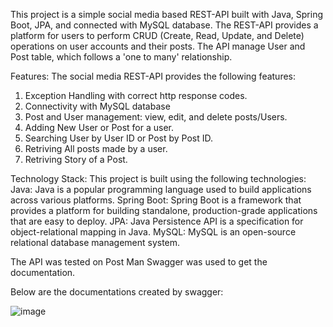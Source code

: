 This project is a simple social media based REST-API built with Java, Spring Boot, JPA, and connected with MySQL database. The REST-API provides a platform for users to perform CRUD (Create, Read, Update, and Delete) operations on user accounts and their posts. The API manage User and Post table, which follows a 'one to many' relationship.

Features: The social media REST-API provides the following features:
1) Exception Handling with correct http response codes.
2) Connectivity with MySQL database
3) Post and User management: view, edit, and delete posts/Users.
4) Adding New User or Post for a user.
5) Searching User by User ID or Post by Post ID.
6) Retriving All posts made by a user.
7) Retriving Story of a Post.


Technology Stack: This project is built using the following technologies:
Java: Java is a popular programming language used to build applications across various platforms.
Spring Boot: Spring Boot is a framework that provides a platform for building standalone, production-grade applications that are easy to deploy.
JPA: Java Persistence API is a specification for object-relational mapping in Java.
MySQL: MySQL is an open-source relational database management system.

The API was tested on Post Man
Swagger was used to get the documentation.

Below are the documentations created by swagger:

![image](https://user-images.githubusercontent.com/68183807/222421248-9c6d2396-29b5-45ff-99c7-1f6dec747f5b.png)
